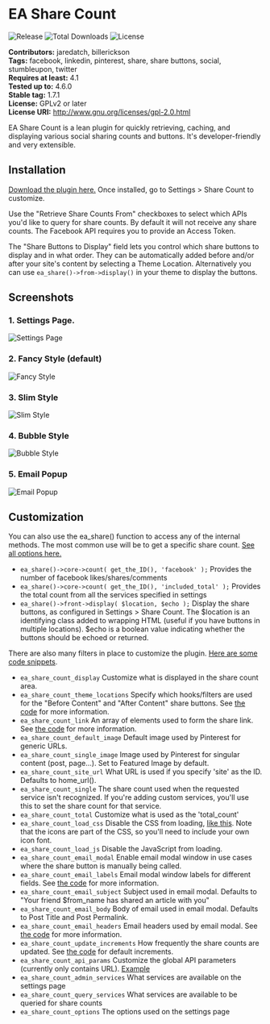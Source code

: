 # EA Share Count #
![Release](https://img.shields.io/github/release/qubyte/rubidium.svg) ![Total Downloads](https://img.shields.io/github/downloads/jaredatch/ea-share-count/total.svg?style=flat-square&maxAge=2592000)  ![License](https://img.shields.io/badge/license-GPL--2.0%2B-red.svg?style=flat-square&maxAge=2592000)

**Contributors:** jaredatch, billerickson  
**Tags:** facebook, linkedin, pinterest, share, share buttons, social, stumbleupon, twitter  
**Requires at least:** 4.1  
**Tested up to:** 4.6.0  
**Stable tag:** 1.7.1  
**License:** GPLv2 or later  
**License URI:** http://www.gnu.org/licenses/gpl-2.0.html

EA Share Count is a lean plugin for quickly retrieving, caching, and displaying various social sharing counts and buttons. It's developer-friendly and very extensible.

## Installation ##

[Download the plugin here.](https://github.com/jaredatch/EA-Share-Count/archive/master.zip) Once installed, go to Settings > Share Count to customize.

Use the "Retrieve Share Counts From" checkboxes to select which APIs you'd like to query for share counts. By default it will not receive any share counts. The Facebook API requires you to provide an Access Token.

The "Share Buttons to Display" field lets you control which share buttons to display and in what order. They can be automatically added before and/or after your site's content by selecting a Theme Location. Alternatively you can use `ea_share()->from->display()` in your theme to display the buttons.

## Screenshots ##

### 1. Settings Page. ###
![Settings Page](https://d3vv6lp55qjaqc.cloudfront.net/items/2T2j1w3P2P2b3L2P2Z3Y/Screen%20Shot%202016-08-15%20at%204.39.19%20PM.png?v=1dbe1998)

### 2. Fancy Style (default) ###
![Fancy Style](https://s3.amazonaws.com/f.cl.ly/items/1K3q1G312k3F3u0r0r21/Screen%20Shot%202016-03-23%20at%204.03.33%20PM.png?v=f44e0d06)

### 3. Slim Style ###
![Slim Style](https://s3.amazonaws.com/f.cl.ly/items/1L06211I3E3v1O2o0y0L/slim.jpg?v=58095cff)

### 4. Bubble Style ###
![Bubble Style](https://s3.amazonaws.com/f.cl.ly/items/1D0m2q270u1719112W3S/Screen%20Shot%202016-03-23%20at%204.02.31%20PM.png?v=84be6c71)

### 5. Email Popup ###
![Email Popup](https://s3.amazonaws.com/f.cl.ly/items/453x450Y2g1a2t2W1Y3d/Screen%20Shot%202016-06-02%20at%208.00.16%20AM.png?v=cb901d0b)

## Customization ##

You can also use the ea_share() function to access any of the internal methods. The most common use will be to get a specific share count.  [See all options here.](https://github.com/jaredatch/EA-Share-Count/blob/master/includes/class-core.php#L157)

* `ea_share()->core->count( get_the_ID(), 'facebook' );` Provides the number of facebook likes/shares/comments
* `ea_share()->core->count( get_the_ID(), 'included_total' );` Provides the total count from all the services specified in settings
* `ea_share()->front->display( $location, $echo );` Display the share buttons, as configured in Settings > Share Count. The $location is an identifying class added to wrapping HTML (useful if you have buttons in multiple locations). $echo is a boolean value indicating whether the buttons should be echoed or returned.

There are also many filters in place to customize the plugin. [Here are some code snippets](http://www.billerickson.net/code-tag/ea-share-count/).

* `ea_share_count_display` Customize what is displayed in the share count area.
* `ea_share_count_theme_locations` Specify which hooks/filters are used for the "Before Content" and "After Content" share buttons. See [the code](https://github.com/jaredatch/EA-Share-Count/blob/master/includes/class-front.php#L38) for more information.
* `ea_share_count_link` An array of elements used to form the share link. See [the code](https://github.com/jaredatch/EA-Share-Count/blob/master/includes/class-front.php#L442) for more information.
* `ea_share_count_default_image` Default image used by Pinterest for generic URLs.
* `ea_share_count_single_image` Image used by Pinterest for singular content (post, page...). Set to Featured Image by default.
* `ea_share_count_site_url` What URL is used if you specify 'site' as the ID. Defaults to home_url().
* `ea_share_count_single` The share count used when the requested service isn't recognized. If you're adding custom services, you'll use this to set the share count for that service.
* `ea_share_count_total` Customize what is used as the 'total_count'
* `ea_share_count_load_css` Disable the CSS from loading, [like this](https://gist.github.com/billerickson/fe8079583c1b030e4d59). Note that the icons are part of the CSS, so you'll need to include your own icon font.
* `ea_share_count_load_js` Disable the JavaScript from loading.
* `ea_share_count_email_modal` Enable email modal window in use cases where the share button is manually being called.
* `ea_share_count_email_labels` Email modal window labels for different fields. See [the code](https://github.com/jaredatch/EA-Share-Count/blob/master/includes/class-front.php#L188) for more information.
* `ea_share_count_email_subject` Subject used in email modal. Defaults to "Your friend $from_name has shared an article with you"
* `ea_share_count_email_body` Body of email used in email modal. Defaults to Post Title and Post Permalink.
* `ea_share_count_email_headers` Email headers used by email modal. See [the code](https://github.com/jaredatch/EA-Share-Count/blob/master/includes/class-core.php#L72) for more information.
* `ea_share_count_update_increments` How frequently the share counts are updated. See [the code](https://github.com/jaredatch/EA-Share-Count/blob/master/includes/class-core.php#L297) for default increments.
* `ea_share_count_api_params` Customize the global API parameters (currently only contains URL). [Example](http://www.billerickson.net/code/ea-share-count-use-production-url/)
* `ea_share_count_admin_services` What services are available on the settings page
* `ea_share_count_query_services` What services are available to be queried for share counts
* `ea_share_count_options` The options used on the settings page
